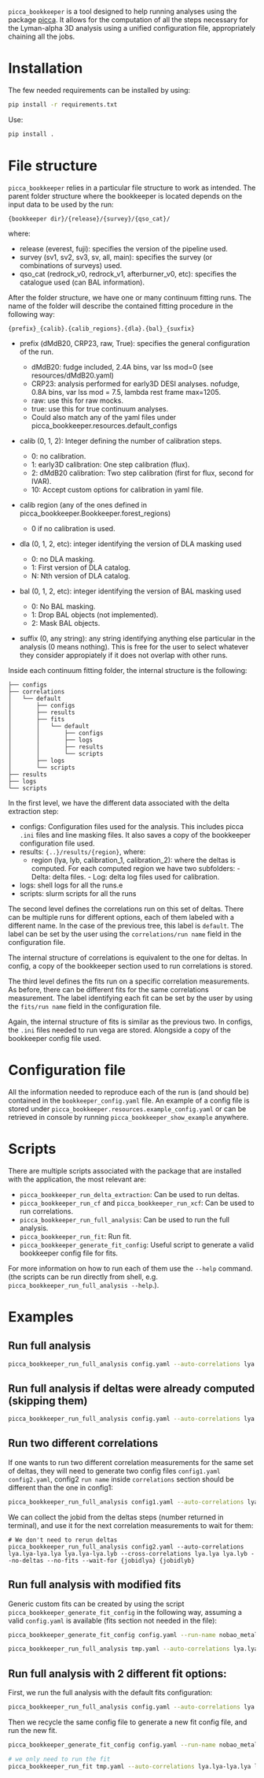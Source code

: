 ``picca_bookkeeper`` is a tool designed to help running analyses using the package [picca](https://github.com/igmhub/picca/). It allows for the computation of all the steps necessary for the Lyman-alpha 3D analysis using a unified configuration file, appropriately chaining all the jobs.

# Installation
The few needed requirements can be installed by using:
``` bash
pip install -r requirements.txt
```

Use: 
```bash
pip install .
```

# File structure
``picca_bookkeeper`` relies in a particular file structure to work as intended. The parent folder structure where the bookkeeper is located depends on the input data to be used by the run:

```
{bookkeeper dir}/{release}/{survey}/{qso_cat}/
```

where:
- release (everest, fuji): specifies the version of the pipeline used.
- survey (sv1, sv2, sv3, sv, all, main): specifies the survey (or combinations of surveys) used.
- qso_cat (redrock_v0, redrock_v1, afterburner_v0, etc): specifies the catalogue used (can BAL information).

After the folder structure, we have one or many continuum fitting runs. The name of the folder will describe the contained fitting procedure in the following way:
```
{prefix}_{calib}.{calib_regions}.{dla}.{bal}_{suxfix}
```
- prefix (dMdB20, CRP23, raw, True): specifies the general configuration of the run.
    - dMdB20: fudge included, 2.4A bins, var lss mod=0 (see resources/dMdB20.yaml)
    - CRP23: analysis performed for early3D DESI analyses. nofudge, 0.8A bins, var lss mod = 7.5, lambda rest frame max=1205.
    - raw: use this for raw mocks.
    - true: use this for true continuum analyses.
    - Could also match any of the yaml files under picca_bookkeeper.resources.default_configs

- calib (0, 1, 2): Integer defining the number of calibration steps.
    - 0: no calibration.
    - 1: early3D calibration: One step calibration (flux).
    - 2: dMdB20 calibration: Two step calibration (first for flux, second for IVAR).
    - 10: Accept custom options for calibration in yaml file.

- calib region (any of the ones defined in picca_bookkeeper.Bookkeeper.forest_regions)
    - 0 if no calibration is used.

- dla (0, 1, 2, etc): integer identifying the version of DLA masking used
    - 0: no DLA masking.
    - 1: First version of DLA catalog.
    - N: Nth version of DLA catalog.

- bal (0, 1, 2, etc): integer identifying the version of BAL masking used 
    - 0: No BAL masking.
    - 1: Drop BAL objects (not implemented).
    - 2: Mask BAL objects.

- suffix (0, any string): any string identifying anything else particular
        in the analysis (0 means nothing). This is free for the user to select
        whatever they consider appropiately if it does not overlap with other 
        runs.

Inside each continuum fitting folder, the internal structure is the following:
```
├── configs
├── correlations
│   └── default
│       ├── configs
│       ├── results
│       ├── fits
│       │   └── default
│       │       ├── configs
│       │       ├── logs
│       │       ├── results
│       │       └── scripts
│       ├── logs
│       └── scripts
├── results
├── logs
└── scripts
```
In the first level, we have the different data associated with the delta extraction step:
- configs: Configuration files used for the analysis. This includes picca ``.ini`` files and line masking files. It also saves a copy of the bookkeeper configuration file used.
- results: ``{..}/results/{region}``, where:
  - region (lya, lyb, calibration_1, calibration_2): where the deltas is computed. 
    For each computed region we have two subfolders:
        - Delta: delta files.
        - Log: delta log files used for calibration.
- logs: shell logs for all the runs.e
- scripts: slurm scripts for all the runs

The second level defines the correlations run on this set of deltas. There can be multiple runs for different options, each of them labeled with a different name. In the case of the previous tree, this label is ``default``. The label can be set by the user using the ``correlations/run name`` field in the configuration file.

The internal structure of correlations is equivalent to the one for deltas. In config, a copy of the bookkeeper section used to run correlations is stored.

The third level defines the fits run on a specific correlation measurements. As before, there can be different fits for the same correlations measurement. The label identifying each fit can be set by the user by using the ``fits/run name`` field in the configuration file.

Again, the internal structure of fits is similar as the previous two. In configs, the ``.ini`` files needed to run vega are stored. Alongside a copy of the bookkeeper config file used.

# Configuration file
All the information needed to reproduce each of the run is (and should be) contained in the ``bookkeeper_config.yaml`` file. An example of a config file is stored under ``picca_bookkeeper.resources.example_config.yaml`` or can be retrieved in console by running  ``picca_bookkeeper_show_example`` anywhere.
# Scripts
There are multiple scripts associated with the package that are installed with the application, the most relevant are:
- ``picca_bookkeeper_run_delta_extraction``: Can be used to run deltas.
- ``picca_bookkeeper_run_cf`` and ``picca_bookkeeper_run_xcf``: Can be used to run correlations.
- ``picca_bookkeeper_run_full_analysis``: Can be used to run the full analysis.
- ``picca_bookkeeper_run_fit``: Run fit.
- ``picca_bookkeeper_generate_fit_config``: Useful script to generate a valid bookkeeper config file for fits.

For more information on how to run each of them use the ``--help`` command. (the scripts can be run directly from shell, e.g. ``picca_bookkeeper_run_full_analysis --help``.).

# Examples
## Run full analysis
``` bash
picca_bookkeeper_run_full_analysis config.yaml --auto-correlations lya.lya-lya.lya lya.lya-lya.lyb --cross-correlations lya.lya lya.lyb 
```

## Run full analysis if deltas were already computed (skipping them)
``` bash
picca_bookkeeper_run_full_analysis config.yaml --auto-correlations lya.lya-lya.lya lya.lya-lya.lyb --cross-correlations lya.lya lya.lyb --no-deltas
```

## Run two different correlations 
If one wants to run two different correlation measurements for the same set of deltas, they will need to generate two config files ``config1.yaml``  ``config2.yaml``, config2 ``run name`` inside ``correlations`` section should be different than the one in config1:
```bash
picca_bookkeeper_run_full_analysis config1.yaml --auto-correlations lya.lya-lya.lya lya.lya-lya.lyb --cross-correlations lya.lya lya.lyb --no-fits
```
We can collect the jobid from the deltas steps (number returned in terminal), and use it for the next correlation measurements to wait for them:
```
# We don't need to rerun deltas
picca_bookkeeper_run_full_analysis config2.yaml --auto-correlations lya.lya-lya.lya lya.lya-lya.lyb --cross-correlations lya.lya lya.lyb --no-deltas --no-fits --wait-for {jobidlya} {jobidlyb}
```

## Run full analysis with modified fits
Generic custom fits can be created by using the script ``picca_bookkeeper_generate_fit_config`` in the following way, assuming a valid ``config.yaml`` is available (fits section not needed in the file):
``` bash
picca_bookkeeper_generate_fit_config config.yaml --run-name nobao_metal --out-config tmp.yaml --no-bao --no-metal

picca_bookkeeper_run_full_analysis tmp.yaml --auto-correlations lya.lya-lya.lya lya.lya-lya.lyb --cross-correlations lya.lya lya.lyb
```

## Run full analysis with 2 different fit options:
First, we run the full analysis with the default fits configuration:
``` bash
picca_bookkeeper_run_full_analysis config.yaml --auto-correlations lya.lya-lya.lya lya.lya-lya.lyb --cross-correlations lya.lya lya.lyb 
```

Then we recycle the same config file to generate a new fit config file, and run the new fit.
``` bash
picca_bookkeeper_generate_fit_config config.yaml --run-name nobao_metal --out-config tmp.yaml --no-bao --no-metal

# we only need to run the fit
picca_bookkeeper_run_fit tmp.yaml --auto-correlations lya.lya-lya.lya lya.lya-lya.lyb --cross-correlations lya.lya lya.lyb
```

